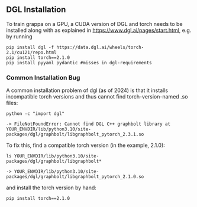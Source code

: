 ## DGL Installation

To train grappa on a GPU, a CUDA version of DGL and torch needs to be installed along with as explained in https://www.dgl.ai/pages/start.html, e.g. by running
```
pip install dgl -f https://data.dgl.ai/wheels/torch-2.1/cu121/repo.html
pip install torch==2.1.0
pip install pyyaml pydantic #misses in dgl-requirements
```

### Common Installation Bug

A common installation problem of dgl (as of 2024) is that it installs incompatible torch versions and thus cannot find torch-version-named .so files:
```
python -c "import dgl"

-> FileNotFoundError: Cannot find DGL C++ graphbolt library at YOUR_ENVDIR/lib/python3.10/site-packages/dgl/graphbolt/libgraphbolt_pytorch_2.3.1.so
```

To fix this, find a compatible torch version (in the example, 2.1.0):

```
ls YOUR_ENVDIR/lib/python3.10/site-packages/dgl/graphbolt/libgraphbolt*

-> YOUR_ENVDIR/lib/python3.10/site-packages/dgl/graphbolt/libgraphbolt_pytorch_2.1.0.so
```

and install the torch version by hand:
```
pip install torch==2.1.0
```